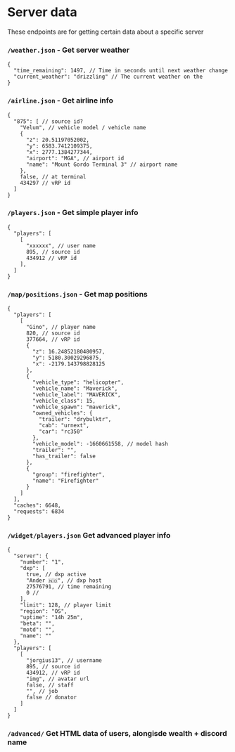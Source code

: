 # Server data

These endpoints are for getting certain data about a specific server

### `/weather.json` - Get server weather

```jsonc
{
  "time_remaining": 1497, // Time in seconds until next weather change
  "current_weather": "drizzling" // The current weather on the
}
```

### `/airline.json` - Get airline info

```jsonc
{
  "875": [ // source id?
    "Velum", // vehicle model / vehicle name
    {
      "z": 20.51197052002,
      "y": 6583.7412109375,
      "x": 2777.1384277344,
      "airport": "MGA", // airport id
      "name": "Mount Gordo Terminal 3" // airport name
    },
    false, // at terminal
    434297 // vRP id
  ]
}
```

### `/players.json` - Get simple player info

```jsonc
{
  "players": [
    [
      "xxxxxx", // user name
      895, // source id
      434912 // vRP id
    ],
  ]
}
```

### `/map/positions.json` - Get map positions

```jsonc
{
  "players": [
    [
      "Gino", // player name
      820, // source id
      377664, // vRP id
      {
        "z": 16.24852180480957,
        "y": 5180.30029296875,
        "x": -2179.143798828125
      },
      {
        "vehicle_type": "helicopter",
        "vehicle_name": "Maverick",
        "vehicle_label": "MAVERICK",
        "vehicle_class": 15,
        "vehicle_spawn": "maverick",
        "owned_vehicles": {
          "trailer": "drybulktr",
          "cab": "urnext",
          "car": "rc350"
        },
        "vehicle_model": -1660661558, // model hash
        "trailer": "",
        "has_trailer": false
      },
      {
        "group": "firefighter",
        "name": "Firefighter"
      }
    ]
  ],
  "caches": 6648,
  "requests": 6834
}
```

### `/widget/players.json` Get advanced player info

```jsonc
{
  "server": {
    "number": "1",
    "dxp": [
      true, // dxp active
      "Ander 🇳🇴", // dxp host
      27576791, // time remaining
      0 // 
    ],
    "limit": 128, // player limit
    "region": "OS",
    "uptime": "14h 25m",
    "beta": "",
    "motd": "",
    "name": ""
  },
  "players": [
    [
      "jorgius13", // username
      895, // source id
      434912, // vRP id
      "img", // avatar url
      false, // staff
      "", // job
      false // donator
    ]
  ]
}
```

### `/advanced/` Get HTML data of users, alongisde wealth + discord name
